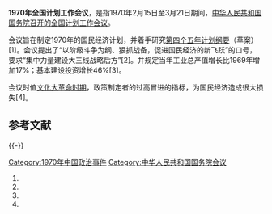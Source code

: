 **1970年全国计划工作会议**，是指1970年2月15日至3月21日期间，[中华人民共和国国务院召开的全国计划工作会议](../Page/中华人民共和国国务院.md "wikilink")。

会议旨在制定1970年的国民经济计划，并着手研究[第四个五年计划纲要](../Page/第四个五年计划_\(中国\).md "wikilink")（草案）\[1\]。会议提出了“以阶级斗争为纲、狠抓战备，促进国民经济的新飞跃”的口号，要求“集中力量建设大三线战略后方”\[2\]。并规定当年工业总产值增长比1969年增加17%；基本建设投资增长46%\[3\]。

会议时值[文化大革命时期](../Page/文化大革命.md "wikilink")，政策制定者的过高冒进的指标，为国民经济造成很大损失\[4\]。

## 参考文献

{{-}}

[Category:1970年中国政治事件](https://zh.wikipedia.org/wiki/Category:1970年中国政治事件 "wikilink")
[Category:中华人民共和国国务院会议](https://zh.wikipedia.org/wiki/Category:中华人民共和国国务院会议 "wikilink")

1.
2.
3.
4.